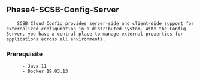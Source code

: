 

## Phase4-SCSB-Config-Server

        SCSB Cloud Config provides server-side and client-side support for externalized configuration in a distributed system. With the Config Server, you have a central place to manage external properties for applications across all environments.

### Prerequisite

          - Java 11
          - Docker 19.03.13
